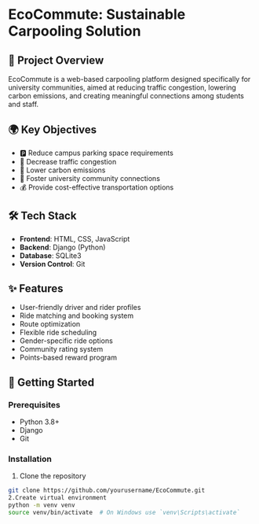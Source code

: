 # EcoCommute: Sustainable Carpooling Solution

## 🚗 Project Overview

EcoCommute is a web-based carpooling platform designed specifically for university communities, aimed at reducing traffic congestion, lowering carbon emissions, and creating meaningful connections among students and staff.

## 🌍 Key Objectives

- 🅿️ Reduce campus parking space requirements
- 🚦 Decrease traffic congestion
- 🌱 Lower carbon emissions
- 🤝 Foster university community connections
- 💰 Provide cost-effective transportation options

## 🛠️ Tech Stack

- **Frontend**: HTML, CSS, JavaScript
- **Backend**: Django (Python)
- **Database**: SQLite3
- **Version Control**: Git

## ✨ Features

- User-friendly driver and rider profiles
- Ride matching and booking system
- Route optimization
- Flexible ride scheduling
- Gender-specific ride options
- Community rating system
- Points-based reward program

## 🚀 Getting Started

### Prerequisites

- Python 3.8+
- Django
- Git

### Installation

1. Clone the repository
```bash
git clone https://github.com/yourusername/EcoCommute.git
2.Create virtual environment
python -m venv venv
source venv/bin/activate  # On Windows use `venv\Scripts\activate`

